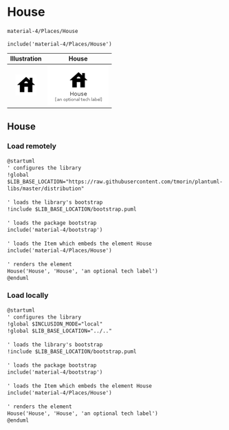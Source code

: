 # House


```text
material-4/Places/House
```

```text
include('material-4/Places/House')
```



| Illustration | House |
| :---: | :---: |
| ![illustration for Illustration](../../material-4/Places/House.png) | ![illustration for House](../../material-4/Places/House.Local.png) |




## House

### Load remotely
```plantuml
@startuml
' configures the library
!global $LIB_BASE_LOCATION="https://raw.githubusercontent.com/tmorin/plantuml-libs/master/distribution"

' loads the library's bootstrap
!include $LIB_BASE_LOCATION/bootstrap.puml

' loads the package bootstrap
include('material-4/bootstrap')

' loads the Item which embeds the element House
include('material-4/Places/House')

' renders the element
House('House', 'House', 'an optional tech label')
@enduml
```

### Load locally
```plantuml
@startuml
' configures the library
!global $INCLUSION_MODE="local"
!global $LIB_BASE_LOCATION="../.."

' loads the library's bootstrap
!include $LIB_BASE_LOCATION/bootstrap.puml

' loads the package bootstrap
include('material-4/bootstrap')

' loads the Item which embeds the element House
include('material-4/Places/House')

' renders the element
House('House', 'House', 'an optional tech label')
@enduml
```

